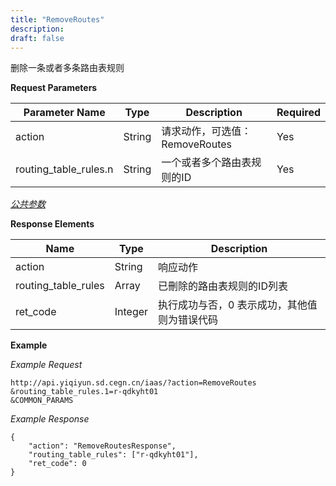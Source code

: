```yaml
---
title: "RemoveRoutes"
description: 
draft: false
---
```




删除一条或者多条路由表规则

**Request Parameters**

| Parameter Name | Type | Description | Required |
| --- | --- | --- | --- |
| action | String | 请求动作，可选值：RemoveRoutes | Yes |
| routing_table_rules.n | String | 一个或者多个路由表规则的ID | Yes |

[_公共参数_](../../../parameters/)

**Response Elements**

| Name | Type | Description |
| --- | --- | --- |
| action | String | 响应动作 |
| routing_table_rules | Array | 已刪除的路由表规则的ID列表 |
| ret_code | Integer | 执行成功与否，0 表示成功，其他值则为错误代码 |

**Example**

_Example Request_

```
http://api.yiqiyun.sd.cegn.cn/iaas/?action=RemoveRoutes
&routing_table_rules.1=r-qdkyht01
&COMMON_PARAMS
```

_Example Response_

```
{
	"action": "RemoveRoutesResponse",
	"routing_table_rules": ["r-qdkyht01"],
	"ret_code": 0
}
```
